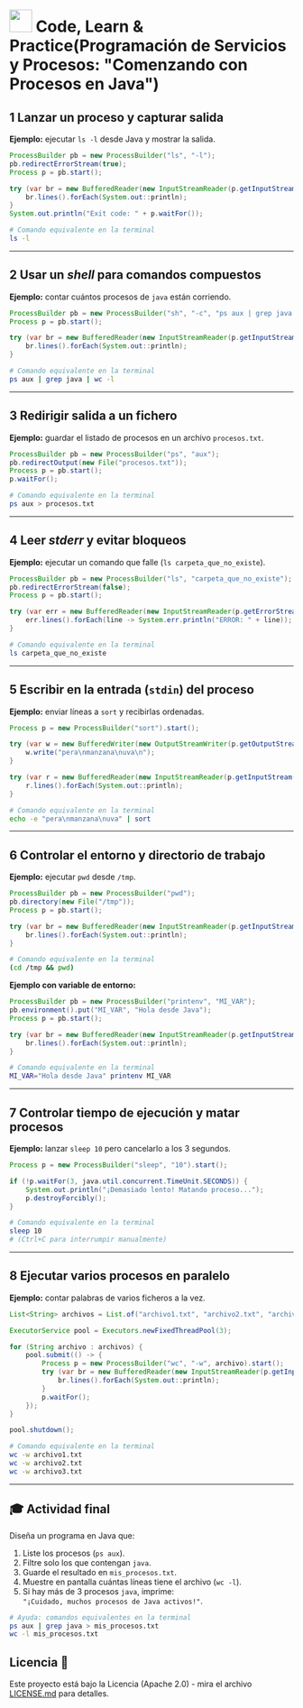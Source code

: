 # <img src=../../../../../images/computer.png width="40"> Code, Learn & Practice(Programación de Servicios y Procesos: "Comenzando con Procesos en Java")

## 1️ Lanzar un proceso y capturar salida

**Ejemplo:** ejecutar `ls -l` desde Java y mostrar la salida.

```java
ProcessBuilder pb = new ProcessBuilder("ls", "-l");
pb.redirectErrorStream(true);
Process p = pb.start();

try (var br = new BufferedReader(new InputStreamReader(p.getInputStream()))) {
    br.lines().forEach(System.out::println);
}
System.out.println("Exit code: " + p.waitFor());
```

```bash
# Comando equivalente en la terminal
ls -l
```

---

## 2️ Usar un *shell* para comandos compuestos

**Ejemplo:** contar cuántos procesos de `java` están corriendo.

```java
ProcessBuilder pb = new ProcessBuilder("sh", "-c", "ps aux | grep java | wc -l");
Process p = pb.start();

try (var br = new BufferedReader(new InputStreamReader(p.getInputStream()))) {
    br.lines().forEach(System.out::println);
}
```

```bash
# Comando equivalente en la terminal
ps aux | grep java | wc -l
```

---

## 3️ Redirigir salida a un fichero

**Ejemplo:** guardar el listado de procesos en un archivo `procesos.txt`.

```java
ProcessBuilder pb = new ProcessBuilder("ps", "aux");
pb.redirectOutput(new File("procesos.txt"));
Process p = pb.start();
p.waitFor();
```

```bash
# Comando equivalente en la terminal
ps aux > procesos.txt
```

---

## 4️ Leer *stderr* y evitar bloqueos

**Ejemplo:** ejecutar un comando que falle (`ls carpeta_que_no_existe`).

```java
ProcessBuilder pb = new ProcessBuilder("ls", "carpeta_que_no_existe");
pb.redirectErrorStream(false);
Process p = pb.start();

try (var err = new BufferedReader(new InputStreamReader(p.getErrorStream()))) {
    err.lines().forEach(line -> System.err.println("ERROR: " + line));
}
```

```bash
# Comando equivalente en la terminal
ls carpeta_que_no_existe
```

---

## 5️ Escribir en la entrada (`stdin`) del proceso

**Ejemplo:** enviar líneas a `sort` y recibirlas ordenadas.

```java
Process p = new ProcessBuilder("sort").start();

try (var w = new BufferedWriter(new OutputStreamWriter(p.getOutputStream()))) {
    w.write("pera\nmanzana\nuva\n");
}

try (var r = new BufferedReader(new InputStreamReader(p.getInputStream()))) {
    r.lines().forEach(System.out::println);
}
```

```bash
# Comando equivalente en la terminal
echo -e "pera\nmanzana\nuva" | sort
```

---

## 6️ Controlar el entorno y directorio de trabajo

**Ejemplo:** ejecutar `pwd` desde `/tmp`.

```java
ProcessBuilder pb = new ProcessBuilder("pwd");
pb.directory(new File("/tmp"));
Process p = pb.start();

try (var br = new BufferedReader(new InputStreamReader(p.getInputStream()))) {
    br.lines().forEach(System.out::println);
}
```

```bash
# Comando equivalente en la terminal
(cd /tmp && pwd)
```

**Ejemplo con variable de entorno:**

```java
ProcessBuilder pb = new ProcessBuilder("printenv", "MI_VAR");
pb.environment().put("MI_VAR", "Hola desde Java");
Process p = pb.start();

try (var br = new BufferedReader(new InputStreamReader(p.getInputStream()))) {
    br.lines().forEach(System.out::println);
}
```

```bash
# Comando equivalente en la terminal
MI_VAR="Hola desde Java" printenv MI_VAR
```

---

## 7️ Controlar tiempo de ejecución y matar procesos

**Ejemplo:** lanzar `sleep 10` pero cancelarlo a los 3 segundos.

```java
Process p = new ProcessBuilder("sleep", "10").start();

if (!p.waitFor(3, java.util.concurrent.TimeUnit.SECONDS)) {
    System.out.println("¡Demasiado lento! Matando proceso...");
    p.destroyForcibly();
}
```

```bash
# Comando equivalente en la terminal
sleep 10
# (Ctrl+C para interrumpir manualmente)
```

---

## 8️ Ejecutar varios procesos en paralelo

**Ejemplo:** contar palabras de varios ficheros a la vez.

```java
List<String> archivos = List.of("archivo1.txt", "archivo2.txt", "archivo3.txt");

ExecutorService pool = Executors.newFixedThreadPool(3);

for (String archivo : archivos) {
    pool.submit(() -> {
        Process p = new ProcessBuilder("wc", "-w", archivo).start();
        try (var br = new BufferedReader(new InputStreamReader(p.getInputStream()))) {
            br.lines().forEach(System.out::println);
        }
        p.waitFor();
    });
}

pool.shutdown();
```

```bash
# Comando equivalente en la terminal
wc -w archivo1.txt
wc -w archivo2.txt
wc -w archivo3.txt
```

---

## 🎓 Actividad final

Diseña un programa en Java que:

1. Liste los procesos (`ps aux`).
2. Filtre solo los que contengan `java`.
3. Guarde el resultado en `mis_procesos.txt`.
4. Muestre en pantalla cuántas líneas tiene el archivo (`wc -l`).
5. Si hay más de 3 procesos `java`, imprime:  
   `"¡Cuidado, muchos procesos de Java activos!"`.

```bash
# Ayuda: comandos equivalentes en la terminal
ps aux | grep java > mis_procesos.txt
wc -l mis_procesos.txt
```

## Licencia 📄

Este proyecto está bajo la Licencia (Apache 2.0) - mira el archivo [LICENSE.md]([../../../LICENSE.md](https://github.com/jpexposito/code-learn-practice/blob/main/LICENSE)) para detalles.
